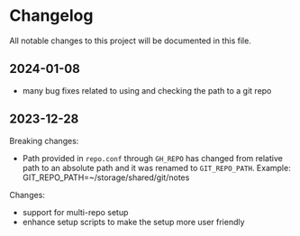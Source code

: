 # Changelog

All notable changes to this project will be documented in this file.

## 2024-01-08

- many bug fixes related to using and checking the path to a git repo

## 2023-12-28

Breaking changes:

- Path provided in `repo.conf` through `GH_REPO` has changed from relative path to an absolute path and it was renamed to `GIT_REPO_PATH`. Example: GIT_REPO_PATH=~/storage/shared/git/notes

Changes:

- support for multi-repo setup
- enhance setup scripts to make the setup more user friendly

